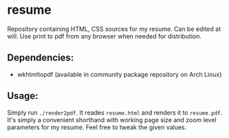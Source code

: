 # resume

Repository containing HTML, CSS sources for my resume. Can be edited at will.
Use print to pdf from any browser when needed for distribution.

## Dependencies:

- wkhtmltopdf (available in community package repository on Arch Linux)

## Usage:

Simply run `./render2pdf`. It reades `resume.html` and renders it to `resume.pdf`.
It's simply a convenient shorthand with working page size and zoom level parameters
for my resume. Feel free to tweak the given values.
